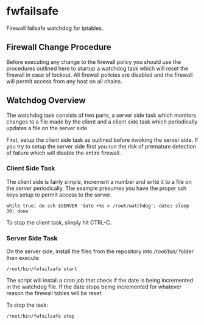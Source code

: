 fwfailsafe
==========

Firewall failsafe watchdog for iptables.

## Firewall Change Procedure

Before executing any change to the firewall policy you should use the procedures outlined here to startup a watchdog task which will reset the firewall in case of lockout. All firewall policies are disabled and the firewall will permit access from any host on all chains.

## Watchdog Overview

The watchdog task consists of two parts, a server side task which monitors changes to a file made by the client and a client side task which periodically updates a file on the server side.

First, setup the client side task as outlined before invoking the server side. If you try to setup the server side first you run the risk of premature detection of failure which will disable the entire firewall.

### Client Side Task

The client side is fairly simple, increment a number and write it to a file on the server periodically. The example presumes you have the proper ssh keys setup to permit access to the server.

    while true; do ssh $SERVER 'date +%s > /root/watchdog'; date; sleep 30; done

To stop the client task, simply hit CTRL-C.

### Server Side Task

On the server side, install the files from the repository into _/root/bin/_ folder then execute
    
    /root/bin/fwfailsafe start

The script will install a cron job that check if the date is being incremented in the watchdog file. If the date stops being incremented for whatever reason the firewall tables will be reset.

To stop the task:

    /root/bin/fwfailsafe stop

